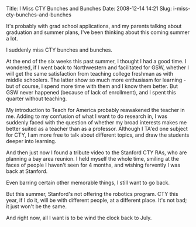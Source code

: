 Title: I Miss CTY Bunches and Bunches
Date: 2008-12-14 14:21
Slug: i-miss-cty-bunches-and-bunches

It's probably with grad school applications, and my parents talking
about graduation and summer plans, I've been thinking about this coming
summer a lot.

I suddenly miss CTY bunches and bunches.

At the end of the six weeks this past summer, I thought I had a good
time. I wondered, if I went back to Northwestern and facilitated for
GSW, whether I will get the same satisfaction from teaching college
freshman as with middle schoolers. The latter show so much more
enthusiasm for learning - but of course, I spend more time with them and
I know them better. But GSW never happened (because of lack of
enrollment), and I spent this quarter without teaching.

My introduction to Teach for America probably reawakened the teacher in
me. Adding to my confusion of what I want to do research in, I was
suddenly faced with the question of whether my broad interests makes me
better suited as a teacher than as a professor. Although I TA'ed one
subject for CTY, I am more free to talk about different topics, and draw
the students deeper into learning.

And then just now I found a tribute video to the Stanford CTY RAs, who
are planning a bay area reunion. I held myself the whole time, smiling
at the faces of people I haven't seen for 4 months, and wishing
fervently I was back at Stanford.

Even barring certain other memorable things, I still want to go back.

But this summer, Stanford's not offering the robotics program. CTY this
year, if I do it, will be with different people, at a different place.
It's not bad; it just won't be the same.

And right now, all I want is to be wind the clock back to July.

